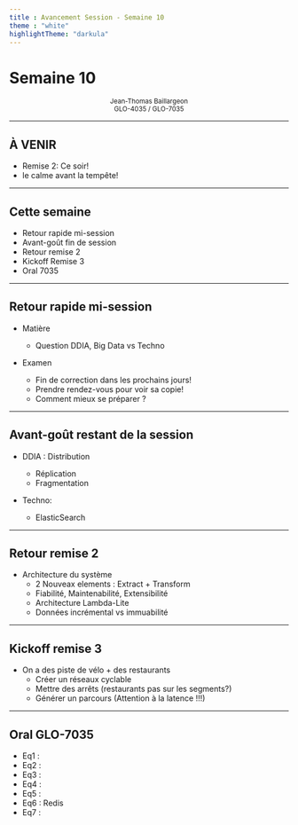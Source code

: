 ```yaml
---
title : Avancement Session - Semaine 10
theme : "white" 
highlightTheme: "darkula"
---
```


# Semaine 10

<small><div align=center>Jean-Thomas Baillargeon</small>   
<small>GLO-4035 / GLO-7035</small>  </div>

---

## À VENIR

* Remise 2: Ce soir!
* le calme avant la tempête!

---

## Cette semaine

* Retour rapide mi-session
* Avant-goût fin de session
* Retour remise 2
* Kickoff Remise 3
* Oral 7035

---

## Retour rapide mi-session

* Matière
  * Question DDIA, Big Data vs Techno

* Examen
  * Fin de correction dans les prochains jours!
  * Prendre rendez-vous pour voir sa copie!
  * Comment mieux se préparer ?

---

## Avant-goût restant de la session

* DDIA : Distribution 
  * Réplication
  * Fragmentation

* Techno:
  * ElasticSearch

---

## Retour remise 2

* Architecture du système
  * 2 Nouveax elements : Extract + Transform
  * Fiabilité, Maintenabilité, Extensibilité
  * Architecture Lambda-Lite
  * Données incrémental vs immuabilité

---

## Kickoff remise 3
 * On a des piste de vélo + des restaurants
   * Créer un réseaux cyclable
   * Mettre des arrêts (restaurants pas sur les segments?)
   * Générer un parcours (Attention à la latence !!!)

---

## Oral GLO-7035

* Eq1 :
* Eq2 : 
* Eq3 :
* Eq4 :
* Eq5 : 
* Eq6 : Redis
* Eq7 :